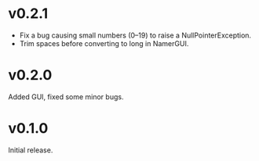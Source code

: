 v0.2.1
======

* Fix a bug causing small numbers (0–19) to raise a NullPointerException.
* Trim spaces before converting to long in NamerGUI.

v0.2.0
======

Added GUI, fixed some minor bugs.

v0.1.0
======

Initial release.
